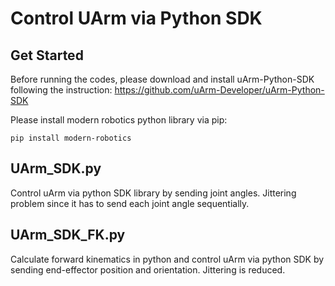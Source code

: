 # Control UArm via Python SDK

## Get Started
Before running the codes, please download and install uArm-Python-SDK following the instruction:
https://github.com/uArm-Developer/uArm-Python-SDK

Please install modern robotics python library via pip:
```
pip install modern-robotics
```

## UArm_SDK.py
Control uArm via python SDK library by sending joint angles. Jittering problem since it has to send each joint angle sequentially.

## UArm_SDK_FK.py
Calculate forward kinematics in python and control uArm via python SDK by sending end-effector position and orientation. Jittering is reduced.
